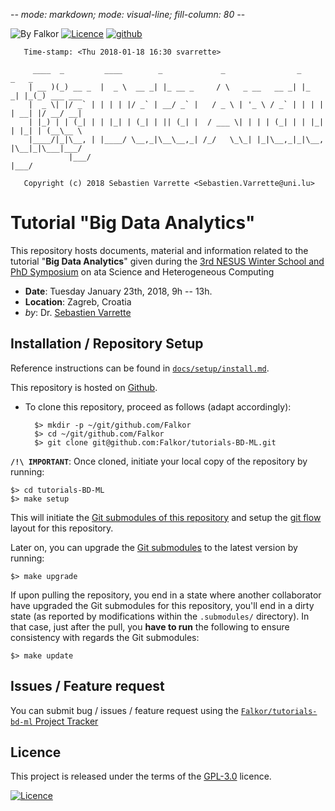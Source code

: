 -*- mode: markdown; mode: visual-line; fill-column: 80 -*-

![By Falkor](https://img.shields.io/badge/by-Falkor-blue.svg)  [![Licence](https://img.shields.io/badge/license-GPL--3.0-blue.svg)](http://www.gnu.org/licenses/gpl-3.0.html) [![github](https://img.shields.io/badge/git-github-lightgray.svg)](https://github.com/Falkor/tutorials-bd-ml)

       Time-stamp: <Thu 2018-01-18 16:30 svarrette>

         ____  _         ____        _             _                _       _   _
        | __ )(_) __ _  |  _ \  __ _| |_ __ _     / \   _ __   __ _| |_   _| |_(_) ___ ___
        |  _ \| |/ _` | | | | |/ _` | __/ _` |   / _ \ | '_ \ / _` | | | | | __| |/ __/ __|
        | |_) | | (_| | | |_| | (_| | || (_| |  / ___ \| | | | (_| | | |_| | |_| | (__\__ \
        |____/|_|\__, | |____/ \__,_|\__\__,_| /_/   \_\_| |_|\__,_|_|\__, |\__|_|\___|___/
                 |___/                                                |___/

       Copyright (c) 2018 Sebastien Varrette <Sebastien.Varrette@uni.lu>

# Tutorial "Big Data Analytics"

This repository hosts documents, material and information related to the tutorial "__Big Data Analytics__" given during the [3rd NESUS Winter School and PhD Symposium](http://nesusws.irb.hr/) on ata Science and Heterogeneous Computing

* __Date__: Tuesday January 23th, 2018, 9h -- 13h.
* __Location__: Zagreb, Croatia
* _by_: Dr. [Sebastien Varrette](https://varrette.gforge.uni.lu/)


## Installation / Repository Setup

Reference instructions can be found in [`docs/setup/install.md`](docs/setup/install.md).

This repository is hosted on [Github](https://github.com/Falkor/tutorials-BD-ML).

* To clone this repository, proceed as follows (adapt accordingly):

        $> mkdir -p ~/git/github.com/Falkor
        $> cd ~/git/github.com/Falkor
        $> git clone git@github.com:Falkor/tutorials-BD-ML.git

**`/!\ IMPORTANT`**: Once cloned, initiate your local copy of the repository by running:

    $> cd tutorials-BD-ML
    $> make setup

This will initiate the [Git submodules of this repository](.gitmodules) and setup the [git flow](https://www.atlassian.com/git/tutorials/comparing-workflows/gitflow-workflow) layout for this repository.

Later on, you can upgrade the [Git submodules](.gitmodules) to the latest version by running:

    $> make upgrade

If upon pulling the repository, you end in a state where another collaborator have upgraded the Git submodules for this repository, you'll end in a dirty state (as reported by modifications within the `.submodules/` directory). In that case, just after the pull, you **have to run** the following to ensure consistency with regards the Git submodules:

    $> make update

## Issues / Feature request

You can submit bug / issues / feature request using the [`Falkor/tutorials-bd-ml` Project Tracker](https://github.com/Falkor/tutorials-BD-ML/issues)

## Licence

This project is released under the terms of the [GPL-3.0](LICENCE) licence.

[![Licence](https://www.gnu.org/graphics/gplv3-88x31.png)](http://www.gnu.org/licenses/gpl-3.0.html)
